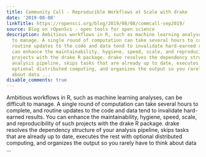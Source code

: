```yaml
---
title: Community Call - Reproducible Workflows at Scale with drake
date: '2019-08-08'
linkTitle: https://ropensci.org/blog/2019/08/08/commcall-sep2019/
source: Blog on rOpenSci - open tools for open science
description: Ambitious workflows in R, such as machine learning analyses, can be difficult
  to manage. A single round of computation can take several hours to complete, and
  routine updates to the code and data tend to invalidate hard-earned results. You
  can enhance the maintainability, hygiene, speed, scale, and reproducibility of such
  projects with the drake R package. drake resolves the dependency structure of your
  analysis pipeline, skips tasks that are already up to date, executes the rest with
  optional distributed computing, and organizes the output so you rarely have to think
  about data ...
disable_comments: true
---
```

Ambitious workflows in R, such as machine learning analyses, can be difficult to manage. A single round of computation can take several hours to complete, and routine updates to the code and data tend to invalidate hard-earned results. You can enhance the maintainability, hygiene, speed, scale, and reproducibility of such projects with the drake R package. drake resolves the dependency structure of your analysis pipeline, skips tasks that are already up to date, executes the rest with optional distributed computing, and organizes the output so you rarely have to think about data ...